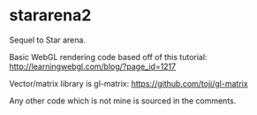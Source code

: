 stararena2
==========

Sequel to Star arena.

Basic WebGL rendering code based off of this tutorial:
http://learningwebgl.com/blog/?page_id=1217

Vector/matrix library is gl-matrix:
https://github.com/toji/gl-matrix

Any other code which is not mine is sourced in the comments.

